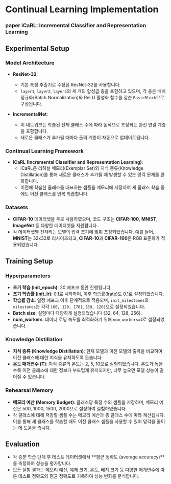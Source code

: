 # Continual Learning Implementation
### paper iCaRL: Incremental Classifier and Representation Learning

## Experimental Setup

### Model Architecture

- **ResNet-32**: 
  - 기본 특징 추출기로 수정된 ResNet-32를 사용합니다.
  - `layer1`, `layer2`, `layer3`의 세 개의 합성곱 층을 포함하고 있으며, 각 층은 배치 정규화(Batch Normalization)와 ReLU 활성화 함수를 갖춘 `BasicBlock`으로 구성됩니다.

- **IncrementalNet**: 
  - 이 네트워크는 학습된 전체 클래스 수에 따라 동적으로 조정되는 완전 연결 계층을 포함합니다.
  - 새로운 클래스가 추가될 때마다 출력 계층이 자동으로 업데이트됩니다.

### Continual Learning Framework

- **iCaRL (Incremental Classifier and Representation Learning)**:
  - iCaRL은 리허설 메모리(Exemplar Set)와 지식 증류(Knowledge Distillation)를 통해 새로운 클래스가 추가될 때 발생할 수 있는 망각 문제를 완화합니다.
  - 이전에 학습한 클래스를 대표하는 샘플을 메모리에 저장하여 새 클래스 학습 중에도 이전 클래스를 반복 학습합니다.

### Datasets

- **CIFAR-10** 데이터셋을 주로 사용하였으며, 코드 구조는 **CIFAR-100**, **MNIST**, **ImageNet** 등 다양한 데이터셋을 지원합니다.
- 각 데이터셋별 전처리는 모델의 입력 크기에 맞춰 조정되었습니다. 예를 들어, **MNIST**는 32x32로 리사이즈되고, **CIFAR-10**과 **CIFAR-100**은 RGB 표준화가 적용되었습니다.

## Training Setup

### Hyperparameters

- **초기 학습 (init_epoch)**: 20 에포크 동안 진행됩니다.
- **초기 학습률 (init_lr)**: 0.1로 시작하며, 이후 학습률(lrate)도 0.1로 설정되었습니다.
- **학습률 감소**: 일정 에포크 이후 단계적으로 적용되며, `init_milestones`와 `milestones`는 각각 `[60, 120, 170]`, `[80, 120]`으로 설정되었습니다.
- **Batch size**: 실험마다 다양하게 설정되었습니다 (32, 64, 128, 256).
- **num_workers**: 데이터 로딩 속도를 최적화하기 위해 `num_workers=4`로 설정되었습니다.

### Knowledge Distillation

- **지식 증류 (Knowledge Distillation)**: 현재 모델과 이전 모델의 출력을 비교하여 이전 클래스에 대한 지식을 유지하도록 돕습니다.
- **온도 매개변수 (T)**: 지식 증류의 온도는 2, 5, 10으로 실험되었습니다. 온도가 높을수록 이전 클래스에 대한 정보가 부드럽게 유지되지만, 너무 높으면 모델 성능이 떨어질 수 있습니다.

### Rehearsal Memory

- **메모리 예산 (Memory Budget)**: 클래스당 특정 수의 샘플을 저장하며, 메모리 예산은 500, 1000, 1500, 2000으로 설정하여 실험하였습니다.
- 각 클래스에 대해 저장할 샘플 수는 메모리 예산과 총 클래스 수에 따라 계산됩니다. 이를 통해 새 클래스를 학습할 때도 이전 클래스 샘플을 사용할 수 있어 망각을 줄이는 데 도움을 줍니다.

## Evaluation

- 각 증분 학습 단계 후 테스트 데이터셋에서 **평균 정확도 (average accuracy)**를 측정하여 성능을 평가합니다.
- 모든 실험 결과는 메모리 예산, 예제 크기, 온도, 배치 크기 등 다양한 매개변수에 따른 테스트 정확도와 평균 정확도로 기록하여 성능 변화를 분석합니다.
